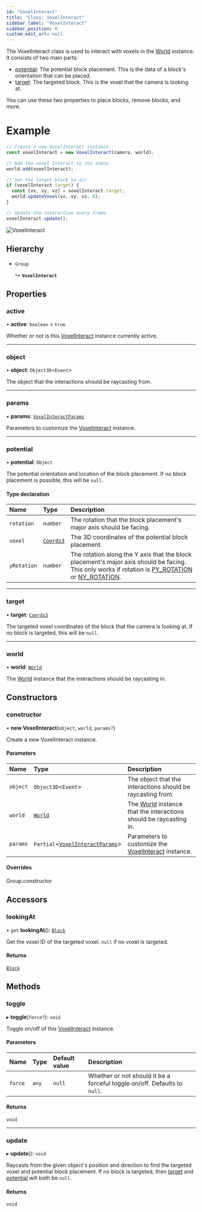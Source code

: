 ```yaml
---
id: "VoxelInteract"
title: "Class: VoxelInteract"
sidebar_label: "VoxelInteract"
sidebar_position: 0
custom_edit_url: null
---
```


The VoxelInteract class is used to interact with voxels in the [World](World.md) instance. It consists of two main parts:

- [potential](VoxelInteract.md#potential): The potential block placement. This is the data of a block's orientation that can be placed.
- [target](VoxelInteract.md#target): The targeted block. This is the voxel that the camera is looking at.

You can use these two properties to place blocks, remove blocks, and more.

# Example
```ts
// Create a new VoxelInteract instance.
const voxelInteract = new VoxelInteract(camera, world);

// Add the voxel interact to the scene.
world.add(voxelInteract);

// Set the target block to air.
if (voxelInteract.target) {
  const [vx, vy, vz] = voxelInteract.target;
  world.updateVoxel(vx, vy, vz, 0);
}

// Update the interaction every frame.
voxelInteract.update();
```

![VoxelInteract](/img/docs/voxel-interact.png)

## Hierarchy

- `Group`

  ↳ **`VoxelInteract`**

## Properties

### active

• **active**: `boolean` = `true`

Whether or not is this [VoxelInteract](VoxelInteract.md) instance currently active.

___

### object

• **object**: `Object3D`<`Event`\>

The object that the interactions should be raycasting from.

___

### params

• **params**: [`VoxelInteractParams`](../modules.md#voxelinteractparams)

Parameters to customize the [VoxelInteract](VoxelInteract.md) instance.

___

### potential

• **potential**: `Object`

The potential orientation and location of the block placement. If no block placement is possible, this will be `null`.

#### Type declaration

| Name | Type | Description |
| :------ | :------ | :------ |
| `rotation` | `number` | The rotation that the block placement's major axis should be facing. |
| `voxel` | [`Coords3`](../modules.md#coords3) | The 3D coordinates of the potential block placement. |
| `yRotation` | `number` | The rotation along the Y axis that the block placement's major axis should be facing. This only works if rotation is [PY_ROTATION](../modules.md#py_rotation) or [NY_ROTATION](../modules.md#ny_rotation). |

___

### target

• **target**: [`Coords3`](../modules.md#coords3)

The targeted voxel coordinates of the block that the camera is looking at. If no block is targeted, this will be `null`.

___

### world

• **world**: [`World`](World.md)

The [World](World.md) instance that the interactions should be raycasting in.

## Constructors

### constructor

• **new VoxelInteract**(`object`, `world`, `params?`)

Create a new VoxelInteract instance.

#### Parameters

| Name | Type | Description |
| :------ | :------ | :------ |
| `object` | `Object3D`<`Event`\> | The object that the interactions should be raycasting from. |
| `world` | [`World`](World.md) | The [World](World.md) instance that the interactions should be raycasting in. |
| `params` | `Partial`<[`VoxelInteractParams`](../modules.md#voxelinteractparams)\> | Parameters to customize the [VoxelInteract](VoxelInteract.md) instance. |

#### Overrides

Group.constructor

## Accessors

### lookingAt

• `get` **lookingAt**(): [`Block`](../modules.md#block)

Get the voxel ID of the targeted voxel. `null` if no voxel is targeted.

#### Returns

[`Block`](../modules.md#block)

## Methods

### toggle

▸ **toggle**(`force?`): `void`

Toggle on/off of this [VoxelInteract](VoxelInteract.md) instance.

#### Parameters

| Name | Type | Default value | Description |
| :------ | :------ | :------ | :------ |
| `force` | `any` | `null` | Whether or not should it be a forceful toggle on/off. Defaults to `null`. |

#### Returns

`void`

___

### update

▸ **update**(): `void`

Raycasts from the given object's position and direction to find the targeted voxel and potential block placement.
If no block is targeted, then [target](VoxelInteract.md#target) and [potential](VoxelInteract.md#potential) will both be `null`.

#### Returns

`void`
